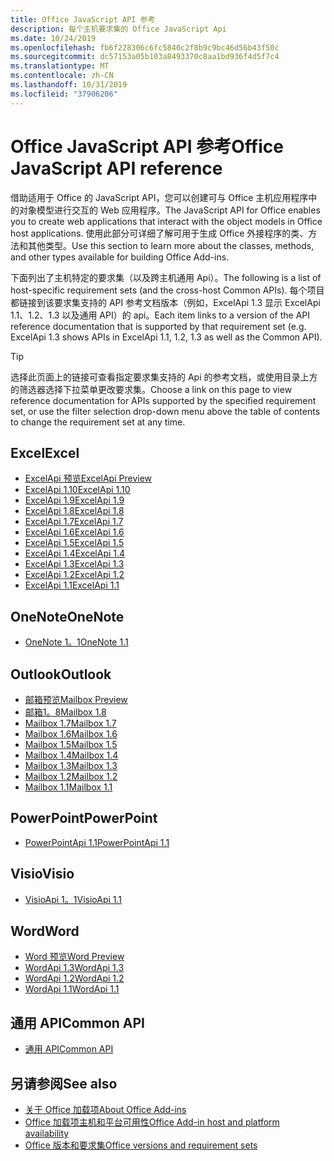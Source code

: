 ```yaml
---
title: Office JavaScript API 参考
description: 每个主机要求集的 Office JavaScript Api
ms.date: 10/24/2019
ms.openlocfilehash: fb6f228306c6fc5840c2f8b9c9bc46d56b43f50c
ms.sourcegitcommit: dc57153a05b103a8493370c8aa1bd936f4d5f7c4
ms.translationtype: MT
ms.contentlocale: zh-CN
ms.lasthandoff: 10/31/2019
ms.locfileid: "37906206"
---
```

# <a name="office-javascript-api-reference"></a><span data-ttu-id="71ae6-103">Office JavaScript API 参考</span><span class="sxs-lookup"><span data-stu-id="71ae6-103">Office JavaScript API reference</span></span>

<span data-ttu-id="71ae6-104">借助适用于 Office 的 JavaScript API，您可以创建可与 Office 主机应用程序中的对象模型进行交互的 Web 应用程序。</span><span class="sxs-lookup"><span data-stu-id="71ae6-104">The JavaScript API for Office enables you to create web applications that interact with the object models in Office host applications.</span></span> <span data-ttu-id="71ae6-105">使用此部分可详细了解可用于生成 Office 外接程序的类、方法和其他类型。</span><span class="sxs-lookup"><span data-stu-id="71ae6-105">Use this section to learn more about the classes, methods, and other types available for building Office Add-ins.</span></span>

<span data-ttu-id="71ae6-106">下面列出了主机特定的要求集（以及跨主机通用 Api）。</span><span class="sxs-lookup"><span data-stu-id="71ae6-106">The following is a list of host-specific requirement sets (and the cross-host Common APIs).</span></span> <span data-ttu-id="71ae6-107">每个项目都链接到该要求集支持的 API 参考文档版本（例如，ExcelApi 1.3 显示 ExcelApi 1.1、1.2、1.3 以及通用 API）的 api。</span><span class="sxs-lookup"><span data-stu-id="71ae6-107">Each item links to a version of the API reference documentation that is supported by that requirement set (e.g. ExcelApi 1.3 shows APIs in ExcelApi 1.1, 1.2, 1.3 as well as the Common API).</span></span>

> [!TIP]
> <span data-ttu-id="71ae6-108">选择此页面上的链接可查看指定要求集支持的 Api 的参考文档，或使用目录上方的筛选器选择下拉菜单更改要求集。</span><span class="sxs-lookup"><span data-stu-id="71ae6-108">Choose a link on this page to view reference documentation for APIs supported by the specified requirement set, or use the filter selection drop-down menu above the table of contents to change the requirement set at any time.</span></span>

## <a name="excel"></a><span data-ttu-id="71ae6-109">Excel</span><span class="sxs-lookup"><span data-stu-id="71ae6-109">Excel</span></span>

- [<span data-ttu-id="71ae6-110">ExcelApi 预览</span><span class="sxs-lookup"><span data-stu-id="71ae6-110">ExcelApi Preview</span></span>](/javascript/api/excel?view=excel-js-preview)
- [<span data-ttu-id="71ae6-111">ExcelApi 1.10</span><span class="sxs-lookup"><span data-stu-id="71ae6-111">ExcelApi 1.10</span></span>](/javascript/api/excel?view=excel-js-1.10)
- [<span data-ttu-id="71ae6-112">ExcelApi 1.9</span><span class="sxs-lookup"><span data-stu-id="71ae6-112">ExcelApi 1.9</span></span>](/javascript/api/excel?view=excel-js-1.9)
- [<span data-ttu-id="71ae6-113">ExcelApi 1.8</span><span class="sxs-lookup"><span data-stu-id="71ae6-113">ExcelApi 1.8</span></span>](/javascript/api/excel?view=excel-js-1.8)
- [<span data-ttu-id="71ae6-114">ExcelApi 1.7</span><span class="sxs-lookup"><span data-stu-id="71ae6-114">ExcelApi 1.7</span></span>](/javascript/api/excel?view=excel-js-1.7)
- [<span data-ttu-id="71ae6-115">ExcelApi 1.6</span><span class="sxs-lookup"><span data-stu-id="71ae6-115">ExcelApi 1.6</span></span>](/javascript/api/excel?view=excel-js-1.6)
- [<span data-ttu-id="71ae6-116">ExcelApi 1.5</span><span class="sxs-lookup"><span data-stu-id="71ae6-116">ExcelApi 1.5</span></span>](/javascript/api/excel?view=excel-js-1.5)
- [<span data-ttu-id="71ae6-117">ExcelApi 1.4</span><span class="sxs-lookup"><span data-stu-id="71ae6-117">ExcelApi 1.4</span></span>](/javascript/api/excel?view=excel-js-1.4)
- [<span data-ttu-id="71ae6-118">ExcelApi 1.3</span><span class="sxs-lookup"><span data-stu-id="71ae6-118">ExcelApi 1.3</span></span>](/javascript/api/excel?view=excel-js-1.3)
- [<span data-ttu-id="71ae6-119">ExcelApi 1.2</span><span class="sxs-lookup"><span data-stu-id="71ae6-119">ExcelApi 1.2</span></span>](/javascript/api/excel?view=excel-js-1.2)
- [<span data-ttu-id="71ae6-120">ExcelApi 1.1</span><span class="sxs-lookup"><span data-stu-id="71ae6-120">ExcelApi 1.1</span></span>](/javascript/api/excel?view=excel-js-1.1)

## <a name="onenote"></a><span data-ttu-id="71ae6-121">OneNote</span><span class="sxs-lookup"><span data-stu-id="71ae6-121">OneNote</span></span>

- [<span data-ttu-id="71ae6-122">OneNote 1。1</span><span class="sxs-lookup"><span data-stu-id="71ae6-122">OneNote 1.1</span></span>](/javascript/api/onenote?view=onenote-js-1.1)

## <a name="outlook"></a><span data-ttu-id="71ae6-123">Outlook</span><span class="sxs-lookup"><span data-stu-id="71ae6-123">Outlook</span></span>

- [<span data-ttu-id="71ae6-124">邮箱预览</span><span class="sxs-lookup"><span data-stu-id="71ae6-124">Mailbox Preview</span></span>](/javascript/api/outlook?view=outlook-js-preview)
- [<span data-ttu-id="71ae6-125">邮箱1。8</span><span class="sxs-lookup"><span data-stu-id="71ae6-125">Mailbox 1.8</span></span>](/javascript/api/outlook?view=outlook-js-1.8)
- [<span data-ttu-id="71ae6-126">Mailbox 1.7</span><span class="sxs-lookup"><span data-stu-id="71ae6-126">Mailbox 1.7</span></span>](/javascript/api/outlook?view=outlook-js-1.7)
- [<span data-ttu-id="71ae6-127">Mailbox 1.6</span><span class="sxs-lookup"><span data-stu-id="71ae6-127">Mailbox 1.6</span></span>](/javascript/api/outlook?view=outlook-js-1.6)
- [<span data-ttu-id="71ae6-128">Mailbox 1.5</span><span class="sxs-lookup"><span data-stu-id="71ae6-128">Mailbox 1.5</span></span>](/javascript/api/outlook?view=outlook-js-1.5)
- [<span data-ttu-id="71ae6-129">Mailbox 1.4</span><span class="sxs-lookup"><span data-stu-id="71ae6-129">Mailbox 1.4</span></span>](/javascript/api/outlook?view=outlook-js-1.4)
- [<span data-ttu-id="71ae6-130">Mailbox 1.3</span><span class="sxs-lookup"><span data-stu-id="71ae6-130">Mailbox 1.3</span></span>](/javascript/api/outlook?view=outlook-js-1.3)
- [<span data-ttu-id="71ae6-131">Mailbox 1.2</span><span class="sxs-lookup"><span data-stu-id="71ae6-131">Mailbox 1.2</span></span>](/javascript/api/outlook?view=outlook-js-1.2)
- [<span data-ttu-id="71ae6-132">Mailbox 1.1</span><span class="sxs-lookup"><span data-stu-id="71ae6-132">Mailbox 1.1</span></span>](/javascript/api/outlook?view=outlook-js-1.1)

## <a name="powerpoint"></a><span data-ttu-id="71ae6-133">PowerPoint</span><span class="sxs-lookup"><span data-stu-id="71ae6-133">PowerPoint</span></span>

- [<span data-ttu-id="71ae6-134">PowerPointApi 1.1</span><span class="sxs-lookup"><span data-stu-id="71ae6-134">PowerPointApi 1.1</span></span>](/javascript/api/powerpoint?view=powerpoint-js-1.1)

## <a name="visio"></a><span data-ttu-id="71ae6-135">Visio</span><span class="sxs-lookup"><span data-stu-id="71ae6-135">Visio</span></span>

- [<span data-ttu-id="71ae6-136">VisioApi 1。1</span><span class="sxs-lookup"><span data-stu-id="71ae6-136">VisioApi 1.1</span></span>](/javascript/api/visio?view=visio-js-1.1)

## <a name="word"></a><span data-ttu-id="71ae6-137">Word</span><span class="sxs-lookup"><span data-stu-id="71ae6-137">Word</span></span>

- [<span data-ttu-id="71ae6-138">Word 预览</span><span class="sxs-lookup"><span data-stu-id="71ae6-138">Word Preview</span></span>](/javascript/api/word?view=word-js-preview)
- [<span data-ttu-id="71ae6-139">WordApi 1.3</span><span class="sxs-lookup"><span data-stu-id="71ae6-139">WordApi 1.3</span></span>](/javascript/api/word?view=word-js-1.3)
- [<span data-ttu-id="71ae6-140">WordApi 1.2</span><span class="sxs-lookup"><span data-stu-id="71ae6-140">WordApi 1.2</span></span>](/javascript/api/word?view=word-js-1.2)
- [<span data-ttu-id="71ae6-141">WordApi 1.1</span><span class="sxs-lookup"><span data-stu-id="71ae6-141">WordApi 1.1</span></span>](/javascript/api/word?view=word-js-1.1)

## <a name="common-api"></a><span data-ttu-id="71ae6-142">通用 API</span><span class="sxs-lookup"><span data-stu-id="71ae6-142">Common API</span></span>

- [<span data-ttu-id="71ae6-143">通用 API</span><span class="sxs-lookup"><span data-stu-id="71ae6-143">Common API</span></span>](/javascript/api/office?view=common-js)

## <a name="see-also"></a><span data-ttu-id="71ae6-144">另请参阅</span><span class="sxs-lookup"><span data-stu-id="71ae6-144">See also</span></span>

- [<span data-ttu-id="71ae6-145">关于 Office 加载项</span><span class="sxs-lookup"><span data-stu-id="71ae6-145">About Office Add-ins</span></span>](/office/dev/add-ins/overview)
- [<span data-ttu-id="71ae6-146">Office 加载项主机和平台可用性</span><span class="sxs-lookup"><span data-stu-id="71ae6-146">Office Add-in host and platform availability</span></span>](/office/dev/add-ins/overview/office-add-in-availability)
- [<span data-ttu-id="71ae6-147">Office 版本和要求集</span><span class="sxs-lookup"><span data-stu-id="71ae6-147">Office versions and requirement sets</span></span>](/office/dev/add-ins/develop/office-versions-and-requirement-sets)
